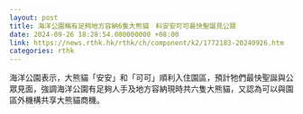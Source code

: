 ```yaml
---
layout: post
title: 海洋公園稱有足夠地方容納6隻大熊貓　料安安可可最快聖誕見公眾
date: 2024-09-26 18:28:54.000000000 +08:00
link: https://news.rthk.hk/rthk/ch/component/k2/1772183-20240926.htm
categories: rthk
---
```


海洋公園表示，大熊貓「安安」和「可可」順利入住園區，預計牠們最快聖誕與公眾見面，強調海洋公園有足夠人手及地方容納現時共六隻大熊貓，又認為可以與園區外機構共享大熊貓商機。
